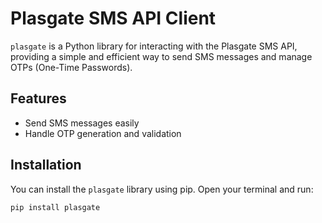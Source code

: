 # Plasgate SMS API Client

`plasgate` is a Python library for interacting with the Plasgate SMS API, providing a simple and efficient way to send SMS messages and manage OTPs (One-Time Passwords).

## Features

- Send SMS messages easily
- Handle OTP generation and validation

## Installation

You can install the `plasgate` library using pip. Open your terminal and run:

```bash
pip install plasgate
```

